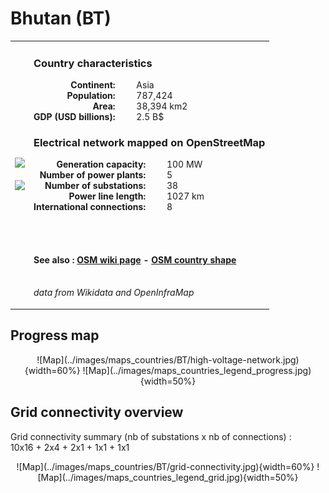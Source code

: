 # Bhutan (BT)

<table width="90%">
<tr>
<td>
<img src="http://commons.wikimedia.org/wiki/Special:FilePath/Flag%20of%20Bhutan.svg" width="250">
<br><br>
<img src="http://commons.wikimedia.org/wiki/Special:FilePath/Bhutan%20%28orthographic%20projection%29.svg" width="250"></td>
<td>
<h3>Country characteristics</h3>
<div style="display: inline-block;text-align:right;margin-right:30px;font-weight: bold;">
Continent:<br>Population:<br>Area:<br>GDP (USD billions):
</div>
<div style="display: inline-block;">
Asia<br>787,424<br>38,394 km2<br>2.5 B$
</div>
<h3>Electrical network mapped on OpenStreetMap</h3>
<div style="display: inline-block;text-align:right;margin-right:30px;font-weight: bold;">Generation capacity:<br>
Number of power plants:<br>
Number of substations:<br>
Power line length:<br>
International connections:<br>
</div>
<div style="display: inline-block;">100 MW<br>
5<br>
38<br>
1027 km<br>
8<br>
</div>

<br><br><h4>See also :
<a href="https://wiki.openstreetmap.org/wiki/Power_networks/Bhutan" target="_blank">OSM wiki page</a> -
<a href="https://openstreetmap.org/relation/184629" target="_blank">OSM country shape</a>
</h4>

<br><i>data from Wikidata and OpenInfraMap</i>
</td>
</tr>
</table>


## Progress map

<center>![Map](../images/maps_countries/BT/high-voltage-network.jpg){width=60%}
![Map](../images/maps_countries_legend_progress.jpg){width=50%}</center>



## Grid connectivity overview

Grid connectivity summary (nb of substations x nb of connections) :<br>10x16 + 2x4 + 2x1 + 1x1 + 1x1

<center>![Map](../images/maps_countries/BT/grid-connectivity.jpg){width=60%}
![Map](../images/maps_countries_legend_grid.jpg){width=50%}</center>

